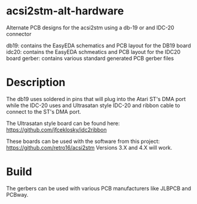 # acsi2stm-alt-hardware
Alternate PCB designs for the acsi2stm using a db-19 or and IDC-20 connector

  db19:   contains the EasyEDA schematics and PCB layout for the DB19 board
  idc20:  contains the EasyEDA schmeatics and PCB layout for the IDC20 board
  gerber: contains various standard generated PCB gerber files

# Description
The db19 uses soldered in pins that will plug into the Atari ST's DMA port while the IDC-20 uses and Ultrasatan style IDC-20 and ribbon cable to connect to the ST's DMA port.  

The Ultrasatan style board can be found here:  https://github.com/jfceklosky/idc2ribbon

These boards can be used with the software from this project:
  https://github.com/retro16/acsi2stm
Versions 3.X and 4.X will work.

# Build
The gerbers can be used with various PCB manufacturers like JLBPCB and PCBway.

